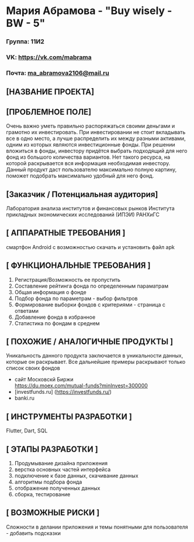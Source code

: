 # Мария Абрамова - "Buy wisely - BW - 5"
### Группа: 11И2
### VK: https://vk.com/mabrama
### Почта: ma_abramova2106@mail.ru


## [НАЗВАНИЕ ПРОЕКТА]


## [ПРОБЛЕМНОЕ ПОЛЕ]
Очень важно уметь правильно распоряжаться своими деньгами и грамотно их инвестировать. При инвестировании не стоит вкладывать все в одно место, а лучше распределить их между разными активами, одним из которых являются инвестиционные фонды. 
При решении вложиться в фонды, инвестору придётся выбрать подходящий для него фонд из большого количества вариантов. Нет такого ресурса, на которой раскрывается вся информация необходимая инвестору. Данный продукт даст пользователю максимально полную картину, поможет подобрать максимально удобный для него фонд.



## [Заказчик / Потенциальная аудитория]
Лаборатория анализа институтов и финансовых рынков Института прикладных экономических исследований (ИПЭИ) РАНХиГС


## [ АППАРАТНЫЕ ТРЕБОВАНИЯ ]
смартфон Android с возможностью скачать и установить файл apk



## [ ФУНКЦИОНАЛЬНЫЕ ТРЕБОВАНИЯ ]
1. Регистрация/Возможность ее пропустить
2. Составление рейтинга фонда по определенным параматрам
3. Общая информация о фонде
4. Подбор фонда по параметрам - выбор фильтров
5. Формирование выборки фондов с критериями - страница с ответами
6. Добавление фонда в избранное
7. Статистика по фондам в среднем


## [ ПОХОЖИЕ / АНАЛОГИЧНЫЕ ПРОДУКТЫ ]

Уникальность данного продукта заключается в уникальности данных, которые он раскрывает. Все дальнейшие примеры раскрывают только список своих фондов
* сайт Московскй Биржи <br>
https://du.moex.com/mutual-funds?minInvest=300000
* [investfunds.ru] (https://investfunds.ru/)
* banki.ru

## [ ИНСТРУМЕНТЫ РАЗРАБОТКИ ]
Flutter, Dart, SQL


## [ ЭТАПЫ РАЗРАБОТКИ ]
1. Продумывание дизайна приложения
2. верстка основных частей интерфейса
3. подключение к базе данных, скачивание данных
4. алгоритмы подбора фонда
5. отображение полученных данных
6. сборка, тестирование


## [ ВОЗМОЖНЫЕ РИСКИ ]

Сложности в делании приложения и темы понятными для пользователя - добавить подсказки

